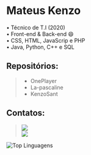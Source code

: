 # Mateus Kenzo


 • Técnico de T.I (2020) <br>
 • Front-end & Back-end 😄 <br>
 • CSS, HTML, JavaScrip e PHP <br>
 • Java, Python, C++ e SQL <br>

## Repositórios:
>- OnePlayer 
>- La-pascaline
>- KenzoSant

## Contatos:
> <div><a href="https://www.linkedin.com/in/mateus-kenzo-dos-santos" target="_blank"><img src="https://img.shields.io/badge/-LinkedIn-%230077B5?style=for-the-badge&logo=linkedin&logoColor=white" target="_blank"></a> <br>
> <a href = "mailto:mateuskenzo_santos@hotmail.com"><img src="https://img.shields.io/badge/-Email-%23333?style=for-the-badge&logo=Gmail&logoColor=white" target="_blank"></a></div>

![Top Linguagens](https://github-readme-stats.vercel.app/api/top-langs/?username=KenzoSant&layout=compact&langs_count=16&theme=dark)
<!--
**KenzoSant/KenzoSant** is a ✨ _special_ ✨ repository because its `README.md` (this file) appears on your GitHub profile.

Here are some ideas to get you started:

- 🔭 I’m currently working on ...
- 🌱 I’m currently learning ...
- 👯 I’m looking to collaborate on ...
- 🤔 I’m looking for help with ...
- 💬 Ask me about ...
- 📫 How to reach me: ...
- 😄 Pronouns: ...
- ⚡ Fun fact: ...
-->
